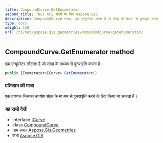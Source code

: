 ```yaml
---
title: CompoundCurve.GetEnumerator
second_title: .NET API संदर्भ के लिए Aspose.GIS
description: CompoundCurve तरक. एक एन्यूमरेटर लटत है ज संग्रह के मध्यम से पुनरवृत करत है
type: docs
weight: 150
url: /hi/net/aspose.gis.geometries/compoundcurve/getenumerator/
---
```

## CompoundCurve.GetEnumerator method

एक एन्यूमरेटर लौटाता है जो संग्रह के माध्यम से पुनरावृति करता है।

```csharp
public IEnumerator<ICurve> GetEnumerator()
```

### प्रतिलाभ की मात्रा

एक प्रगणक जिसका उपयोग संग्रह के माध्यम से पुनरावृति करने के लिए किया जा सकता है।

### यह सभी देखें

* interface [ICurve](../../icurve/)
* class [CompoundCurve](../)
* नाम स्थान [Aspose.Gis.Geometries](../../compoundcurve/)
* सभा [Aspose.GIS](../../../)


